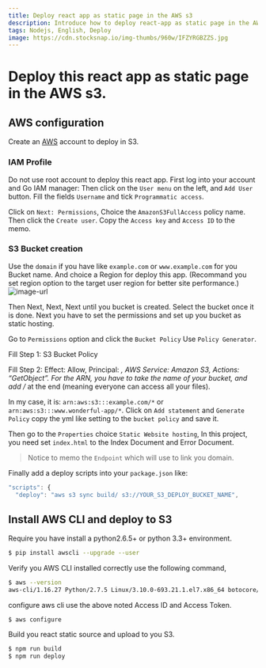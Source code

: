```yaml
---
title: Deploy react app as static page in the AWS s3
description: Introduce how to deploy react-app as static page in the AWS s3.
tags: Nodejs, English, Deploy
image: https://cdn.stocksnap.io/img-thumbs/960w/IFZYRGBZZS.jpg
---
```

# Deploy this react app as static page in the AWS s3.

## AWS configuration
Create an [AWS](https://aws.amazon.com/) account to deploy in S3. 

### IAM Profile
Do not use root account to deploy this react app. First log into your account and Go IAM manager: Then click on the `User menu` on the left, and `Add User` button. 
Fill the fields `Username` and tick `Programmatic access`. 

Click on `Next: Permissions`, Choice the `AmazonS3FullAccess` policy name. Then click the `Create user`. Copy the `Access key` and `Access ID` to the memo.

### S3 Bucket creation

Use the `domain` if you have like `example.com` or `www.example.com` for you Bucket name.
And choice a Region for deploy this app. (Recommand you set region option to the target user region for better site performance.)
![image-url](https://cdn-images-1.medium.com/max/1000/1*aKGNlogYGdCWIvFQBEtZIQ.png)

Then Next, Next, Next until you bucket is created. Select the bucket once it is done. Next you have to set the permissions and set up you bucket as static hosting.

Go to `Permissions` option and click the `Bucket Policy` Use `Policy Generator`.

Fill Step 1: S3 Bucket Policy

Fill Step 2: Effect: Allow, Principal: *, AWS Service: Amazon S3, Actions: “GetObject”. For the ARN, you have to take the name of your bucket, and add /* at the end (meaning everyone can access all your files).

In my case, it is: `arn:aws:s3:::example.com/*` or `arn:aws:s3:::www.wonderful-app/*`. Click on `Add statement` and `Generate Policy` copy the yml like setting to the `bucket policy` and save it.

Then go to the `Properties` choice `Static Website hosting`, In this project, you need set `index.html` to the Index Document and Error Document.

> Notice to memo the `Endpoint` which will use to link you domain.

Finally add a deploy scripts into your `package.json` like:
```javascript
"scripts": {
  "deploy": "aws s3 sync build/ s3://YOUR_S3_DEPLOY_BUCKET_NAME",
```

## Install AWS CLI and deploy to S3

Require you have install a python2.6.5+ or python 3.3+ environment.
```bash
$ pip install awscli --upgrade --user
```
Verify you AWS CLI installed correctly use the following command,
```bash
$ aws --version
aws-cli/1.16.27 Python/2.7.5 Linux/3.10.0-693.21.1.el7.x86_64 botocore/1.12.17
```
configure aws cli use the above noted Access ID and Access Token.
```
$ aws configure
```
Build you react static source and upload to you S3.
```bash
$ npm run build
$ npm run deploy
```